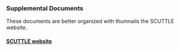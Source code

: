 ### Supplemental Documents
These documents are better organized with thumnails the SCUTTLE website.
#### [SCUTTLE website](https://mxet.github.io/SCUTTLE/E)
